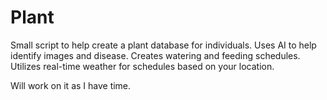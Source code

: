 # Plant

Small script to help create a plant database for individuals. 
  Uses AI to help identify images and disease.
  Creates watering and feeding schedules.
  Utilizes real-time weather for schedules based on your location.


Will work on it as I have time.
